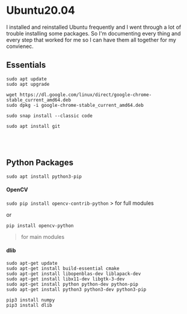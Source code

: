 # Ubuntu20.04
I installed and reinstalled Ubuntu frequently and I went through a lot of trouble installing some packages. So I'm documenting every thing and every step that worked for me so I can have them all together for my convienec.

## Essentials


```
sudo apt update
sudo apt upgrade

wget https://dl.google.com/linux/direct/google-chrome-stable_current_amd64.deb
sudo dpkg -i google-chrome-stable_current_amd64.deb

sudo snap install --classic code 

sudo apt install git

```



<br><br>

## Python Packages
`sudo apt install python3-pip`


#### OpenCV
`sudo pip install opencv-contrib-python` > for full modules

or

`pip install opencv-python`
> for main modules

#### dlib
```
sudo apt-get update
sudo apt-get install build-essential cmake
sudo apt-get install libopenblas-dev liblapack-dev 
sudo apt-get install libx11-dev libgtk-3-dev
sudo apt-get install python python-dev python-pip
sudo apt-get install python3 python3-dev python3-pip
```
```
pip3 install numpy
pip3 install dlib
```

